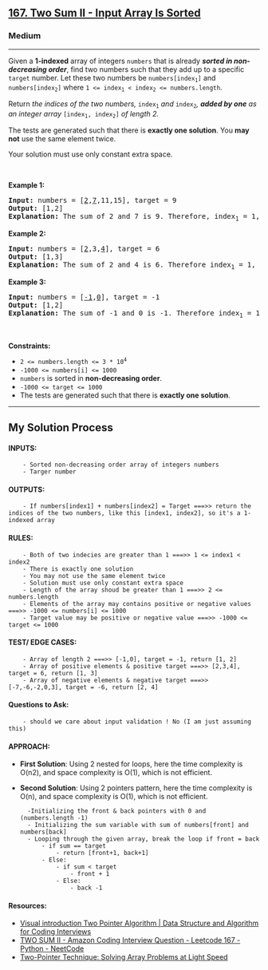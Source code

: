 <h2><a href="https://leetcode.com/problems/two-sum-ii-input-array-is-sorted/">167. Two Sum II - Input Array Is Sorted</a></h2><h3>Medium</h3><hr><div style="user-select: auto;"><p style="user-select: auto;">Given a <strong style="user-select: auto;">1-indexed</strong> array of integers <code style="user-select: auto;">numbers</code> that is already <strong style="user-select: auto;"><em style="user-select: auto;">sorted in non-decreasing order</em></strong>, find two numbers such that they add up to a specific <code style="user-select: auto;">target</code> number. Let these two numbers be <code style="user-select: auto;">numbers[index<sub style="user-select: auto;">1</sub>]</code> and <code style="user-select: auto;">numbers[index<sub style="user-select: auto;">2</sub>]</code> where <code style="user-select: auto;">1 &lt;= index<sub style="user-select: auto;">1</sub> &lt; index<sub style="user-select: auto;">2</sub> &lt;= numbers.length</code>.</p>

<p style="user-select: auto;">Return<em style="user-select: auto;"> the indices of the two numbers, </em><code style="user-select: auto;">index<sub style="user-select: auto;">1</sub></code><em style="user-select: auto;"> and </em><code style="user-select: auto;">index<sub style="user-select: auto;">2</sub></code><em style="user-select: auto;">, <strong style="user-select: auto;">added by one</strong> as an integer array </em><code style="user-select: auto;">[index<sub style="user-select: auto;">1</sub>, index<sub style="user-select: auto;">2</sub>]</code><em style="user-select: auto;"> of length 2.</em></p>

<p style="user-select: auto;">The tests are generated such that there is <strong style="user-select: auto;">exactly one solution</strong>. You <strong style="user-select: auto;">may not</strong> use the same element twice.</p>

<p style="user-select: auto;">Your solution must use only constant extra space.</p>

<p style="user-select: auto;">&nbsp;</p>
<p style="user-select: auto;"><strong style="user-select: auto;">Example 1:</strong></p>

<pre style="user-select: auto;"><strong style="user-select: auto;">Input:</strong> numbers = [<u style="user-select: auto;">2</u>,<u style="user-select: auto;">7</u>,11,15], target = 9
<strong style="user-select: auto;">Output:</strong> [1,2]
<strong style="user-select: auto;">Explanation:</strong> The sum of 2 and 7 is 9. Therefore, index<sub style="user-select: auto;">1</sub> = 1, index<sub style="user-select: auto;">2</sub> = 2. We return [1, 2].
</pre>

<p style="user-select: auto;"><strong style="user-select: auto;">Example 2:</strong></p>

<pre style="user-select: auto;"><strong style="user-select: auto;">Input:</strong> numbers = [<u style="user-select: auto;">2</u>,3,<u style="user-select: auto;">4</u>], target = 6
<strong style="user-select: auto;">Output:</strong> [1,3]
<strong style="user-select: auto;">Explanation:</strong> The sum of 2 and 4 is 6. Therefore index<sub style="user-select: auto;">1</sub> = 1, index<sub style="user-select: auto;">2</sub> = 3. We return [1, 3].
</pre>

<p style="user-select: auto;"><strong style="user-select: auto;">Example 3:</strong></p>

<pre style="user-select: auto;"><strong style="user-select: auto;">Input:</strong> numbers = [<u style="user-select: auto;">-1</u>,<u style="user-select: auto;">0</u>], target = -1
<strong style="user-select: auto;">Output:</strong> [1,2]
<strong style="user-select: auto;">Explanation:</strong> The sum of -1 and 0 is -1. Therefore index<sub style="user-select: auto;">1</sub> = 1, index<sub style="user-select: auto;">2</sub> = 2. We return [1, 2].
</pre>

<p style="user-select: auto;">&nbsp;</p>
<p style="user-select: auto;"><strong style="user-select: auto;">Constraints:</strong></p>

<ul style="user-select: auto;">
	<li style="user-select: auto;"><code style="user-select: auto;">2 &lt;= numbers.length &lt;= 3 * 10<sup style="user-select: auto;">4</sup></code></li>
	<li style="user-select: auto;"><code style="user-select: auto;">-1000 &lt;= numbers[i] &lt;= 1000</code></li>
	<li style="user-select: auto;"><code style="user-select: auto;">numbers</code> is sorted in <strong style="user-select: auto;">non-decreasing order</strong>.</li>
	<li style="user-select: auto;"><code style="user-select: auto;">-1000 &lt;= target &lt;= 1000</code></li>
	<li style="user-select: auto;">The tests are generated such that there is <strong style="user-select: auto;">exactly one solution</strong>.</li>
</ul>
</div>
<hr>
<h2>My Solution Process</h2>

#### INPUTS:
        - Sorted non-decreasing order array of integers numbers
        - Targer number

#### OUTPUTS:
        - If numbers[index1] + numbers[index2] = Target ===>> return the indices of the two numbers, like this [index1, index2], so it's a 1-indexed array

#### RULES:
        - Both of two indecies are greater than 1 ===>> 1 <= index1 < index2 
        - There is exactly one solution
        - You may not use the same element twice
        - Solution must use only constant extra space
        - Length of the array shoud be greater than 1 ===>> 2 <= numbers.length
        - Elements of the array may contains positive or negative values ===>> -1000 <= numbers[i] <= 1000
        - Target value may be positive or negative value ===>> -1000 <= target <= 1000

#### TEST/ EDGE CASES:
        - Array of length 2 ===>> [-1,0], target = -1, return [1, 2]
        - Array of positive elements & positive target ===>> [2,3,4], target = 6, return [1, 3]
        - Array of negative elements & negative target ===>> [-7,-6,-2,0,3], target = -6, return [2, 4]

#### Questions to Ask:
        - should we care about input validation ! No (I am just assuming this)

#### APPROACH:
- **First Solution**: Using 2 nested for loops, here the time complexity is O(n2), and space complexity is O(1), which is not efficient.
        
- **Second Solution**: Using 2 pointers pattern, here the time complexity is O(n), and space complexity is O(1), which is not efficient.
        
        -Initializing the front & back pointers with 0 and (numbers.length -1)
        - Initializing the sum variable with sum of numbers[front] and numbers[back]
        - Looping through the given array, break the loop if front = back
            - if sum == target
                - return [front+1, back+1]
            - Else:
                - if sum < target
                    - front + 1
                - Else:
                    - back -1

#### Resources:
- [Visual introduction Two Pointer Algorithm | Data Structure and Algorithm for Coding Interviews](https://www.youtube.com/watch?v=On03HWe2tZM)
- [TWO SUM II - Amazon Coding Interview Question - Leetcode 167 - Python - NeetCode](https://www.youtube.com/watch?v=cQ1Oz4ckceM)
- [Two-Pointer Technique: Solving Array Problems at Light Speed](https://medium.com/swlh/two-pointer-technique-solving-array-problems-at-light-speed-56a77ee83d16)
